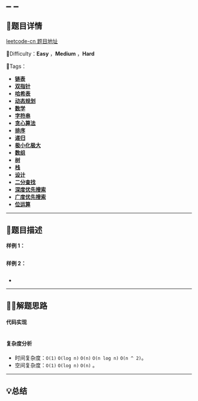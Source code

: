 # _ _

## 📌题目详情

[leetcode-cn 题目地址](https://leetcode-cn.com/problems/ransom-note/)

📗Difficulty：**Easy**	，**Medium** ，**Hard**

🎯Tags：

+ **[链表](https://leetcode-cn.com/tag/linked-list/)**
+ **[双指针](https://leetcode-cn.com/tag/two-pointers/)** 
+ **[哈希表](https://leetcode-cn.com/tag/hash-table/)** 
+ **[动态规划](https://leetcode-cn.com/tag/dynamic-programming/)**
+ **[数学](https://leetcode-cn.com/tag/math/)**
+ **[字符串](https://leetcode-cn.com/tag/string/)**
+ **[贪心算法](https://leetcode-cn.com/tag/greedy/)**
+ **[排序](https://leetcode-cn.com/tag/sort/)**
+ **[递归](https://leetcode-cn.com/tag/recursion/)**
+ **[极小化极大](https://leetcode-cn.com/tag/minimax/)**
+ **[数组](https://leetcode-cn.com/tag/array/)**
+ **[树](https://leetcode-cn.com/tag/tree/)**
+ **[栈](https://leetcode-cn.com/tag/stack/)** 
+ **[设计](https://leetcode-cn.com/tag/design/)** 
+ **[二分查找](https://leetcode-cn.com/tag/binary-search/)** 
+ **[深度优先搜索](https://leetcode-cn.com/tag/depth-first-search/)**
+ **[广度优先搜索](https://leetcode-cn.com/tag/breadth-first-search/)**
+ **[位运算](https://leetcode-cn.com/tag/bit-manipulation/)**

---

## 📃题目描述





**样例 1：**

```

```



**样例 2：**

```

```



- 



****

## 🏹🎯解题思路





#### 代码实现

```java

```



#### 复杂度分析

+ 时间复杂度：`O(1)`    `O(log n)`      `O(n)`      `O(n log n)`  `O(n ^ 2)`。
+ 空间复杂度：`O(1)`    `O(log n)`     `O(n)` 。



---

## 💡总结



